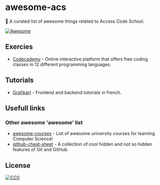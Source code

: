# awesome-acs
:closed_book: A curated list of awesome things related to Access Code School.

[![Awesome](https://awesome.re/badge.svg)](https://awesome.re)

## Exercies

- [Codecademy](https://www.codecademy.com/) - Online interactive platform that offers free coding classes in 12 different programming languages.

## Tutorials

- [Grafikart](https://www.grafikart.fr/) - Frontend and backend tutorials in french.

## Usefull links

### Other awesome 'awesome' list

- [awesome-courses](https://github.com/prakhar1989/awesome-courses) - List of awesome university courses for learning Computer Science!
- [github-cheat-sheet](https://github.com/tiimgreen/github-cheat-sheet) - A collection of cool hidden and not so hidden features of Git and GitHub.

## License

[![CC0](http://mirrors.creativecommons.org/presskit/buttons/88x31/svg/cc-zero.svg)](https://creativecommons.org/publicdomain/zero/1.0/)
